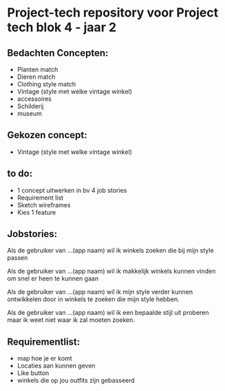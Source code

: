 # Project-tech repository voor Project tech blok 4 - jaar 2

## Bedachten Concepten:
* Planten match
* Dieren match
* Clothing style match
* Vintage (style met welke vintage winkel)
* accessoires
* Schilderij
* museum

## Gekozen concept:
* Vintage (style met welke vintage winkel)

## to do:
* 1 concept uitwerken in bv 4 job stories
* Requirement list
* Sketch wireframes
* Kies 1 feature

## Jobstories:

Als de gebruiker van …(app naam)  wil ik winkels zoeken die bij mijn style passen

Als de gebruiker van …(app naam) wil ik makkelijk winkels kunnen vinden om snel er heen te kunnen gaan

Als de gebruiker van …(app naam) wil ik mijn style verder kunnen ontwikkelen door in winkels te zoeken die mijn style hebben.

Als de gebruiker van …(app naam) wil ik een bepaalde stijl uit proberen maar ik weet niet waar ik zal moeten zoeken.

## Requirementlist:
* map hoe je er komt
* Locaties aan kunnen geven
* Like button
* winkels die op jou outfits zijn gebasseerd
